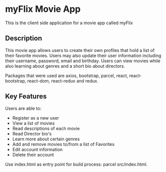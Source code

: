 <h1>myFlix Movie App </h1>

This is the client side application for a movie app called myFlix

<h2>Description</h2>

This movie app allows users to create their own profiles that hold a list of their favorite movies. Users may also update their user information including their username, password, email and birthday. Users can view movies while also learning about genres and a short bio about directors. 
 
Packages that were used are axios, bootstrap, parcel, react, react-bootstrap, react-dom, react-redux and redux.

<h2>Key Features</h2>
Users are able to: 
<ul>
  <li>Register as a new user</li>
  <li>View a list of movies</li>
  <li>Read descriptions of each movie</li>
  <li>Read Director bio's</li>
  <li>Learn more about certain genres</li>
  <li>Add and remove movies to/from a list of Favorites</li>
  <li>Edit account information</li>
  <li>Delete their account</li>
</ul>


Use index.html as entry point for build process: parcel src/index.html.
